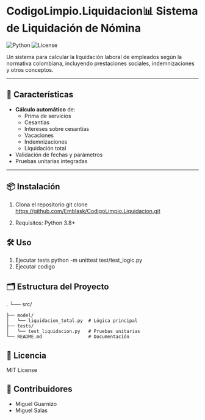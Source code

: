 # CodigoLimpio.Liquidacion📊 Sistema de Liquidación de Nómina

![Python](https://img.shields.io/badge/Python-3.8%2B-blue)
![License](https://img.shields.io/badge/License-MIT-green)

Un sistema para calcular la liquidación laboral de empleados según la normativa colombiana, incluyendo prestaciones sociales, indemnizaciones y otros conceptos.

---

## 🚀 Características

- **Cálculo automático** de:
  - Prima de servicios
  - Cesantías
  - Intereses sobre cesantías
  - Vacaciones
  - Indemnizaciones
  - Liquidación total
- Validación de fechas y parámetros
- Pruebas unitarias integradas

---

## 📦 Instalación

1. Clona el repositorio
	git clone https://github.com/Emblask/CodigoLimpio.Liquidacion.git
   
2. Requisitos:
        Python 3.8+
        
## 🛠️ Uso
1. Ejecutar tests
	python -m unittest test/test_logic.py
2. Ejecutar codigo
	
## 🗂️ Estructura del Proyecto
.
└── src/

    ├── model/
    │   └── liquidacion_total.py  # Lógica principal
    ├── tests/
    │   └── test_liquidacion.py   # Pruebas unitarias
    └── README.md                 # Documentación
    
## 📄 Licencia

MIT License

## 👥 Contribuidores

- Miguel Guarnizo
- Miguel Salas 
	
